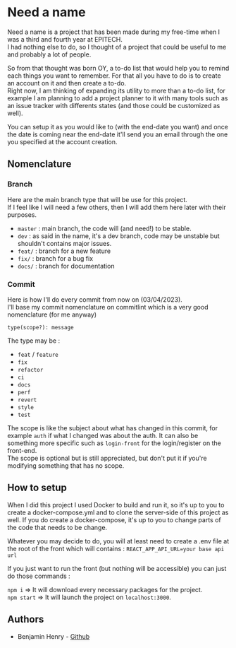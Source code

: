 # Need a name

Need a name is a project that has been made during my free-time when I was a third and fourth year at EPITECH.</br>
I had nothing else to do, so I thought of a project that could be useful to me and probably a lot of people.

So from that thought was born OY, a to-do list that would help you to remind each things you want to remember.
For that all you have to do is to create an account on it and then create a to-do.</br>
Right now, I am thinking of expanding its utility to more than a to-do list, for example I am planning to add a project planner to it with many tools such as an issue tracker with differents states (and those could be customized as well).

You can setup it as you would like to (with the end-date you want) and once the date is coming near the end-date it'll send you an email through the one you specified at the account creation.

## Nomenclature

### Branch

Here are the main branch type that will be use for this project.</br>
If I feel like I will need a few others, then I will add them here later with their purposes.

- `master` : main branch, the code will (and need!) to be stable.
- `dev` : as said in the name, it's a dev branch, code may be unstable but shouldn't contains major issues.
- `feat/` : branch for a new feature
- `fix/` : branch for a bug fix
- `docs/` : branch for documentation

### Commit

Here is how I'll do every commit from now on (03/04/2023).</br>
I'll base my commit nomenclature on commitlint which is a very good nomenclature (for me anyway)

`type(scope?): message`

The type may be :

- `feat` / `feature`
- `fix`
- `refactor`
- `ci`
- `docs`
- `perf`
- `revert`
- `style`
- `test`

The scope is like the subject about what has changed in this commit, for example `auth` if what I changed was about the auth. It can also be something more specific such as `login-front` for the login/register on the front-end.</br>
The scope is optional but is still appreciated, but don't put it if you're modifying something that has no scope.

## How to setup

When I did this project I used Docker to build and run it, so it's up to you to create a docker-compose.yml and to clone the server-side of this project as well. If you do create a docker-compose, it's up to you to change parts of the code that needs to be change.

Whatever you may decide to do, you will at least need to create a .env file at the root of the front which will contains :
`REACT_APP_API_URL=your base api url`

If you just want to run the front (but nothing will be accessible) you can just do those commands :

`npm i` => It will download every necessary packages for the project.</br>
`npm start` => It will launch the project on `localhost:3000`.

## Authors

- Benjamin Henry - [Github](https://github.com/EternalRat)
